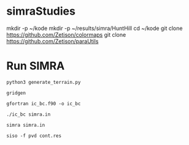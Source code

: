 # simraStudies

mkdir -p ~/kode
mkdir -p ~/results/simra/HuntHill
cd ~/kode
git clone https://github.com/Zetison/colormaps
git clone https://github.com/Zetison/paraUtils

# Run SIMRA
```
python3 generate_terrain.py

gridgen

gfortran ic_bc.f90 -o ic_bc

./ic_bc simra.in

simra simra.in

siso -f pvd cont.res
```
